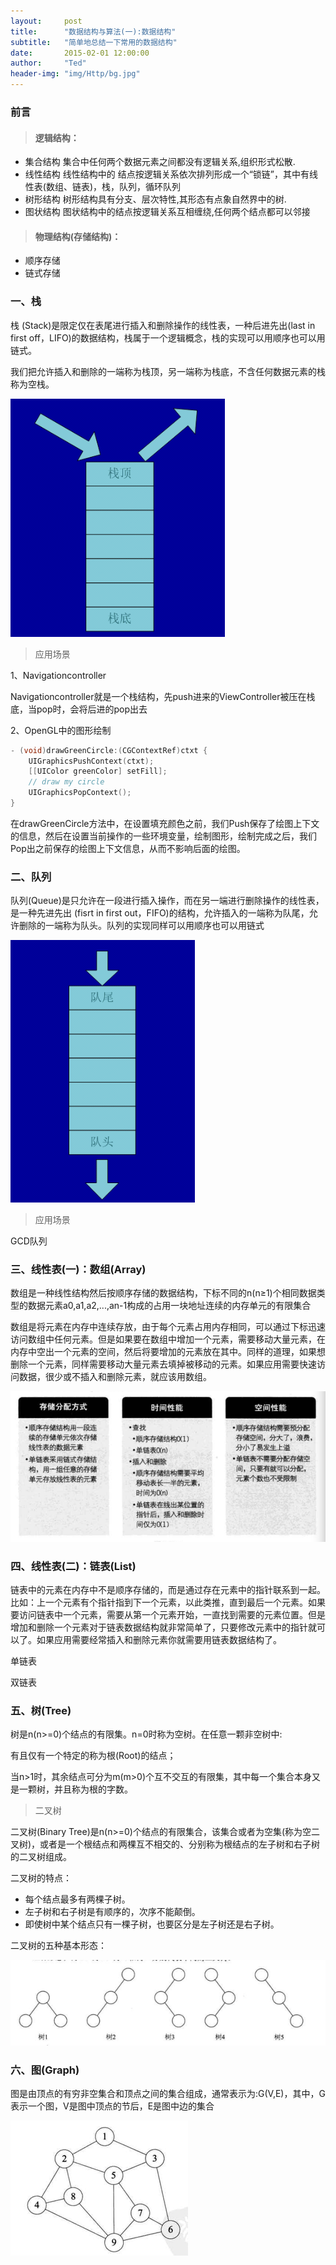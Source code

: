 ```yaml
---
layout:     post
title:      "数据结构与算法(一):数据结构"
subtitle:   "简单地总结一下常用的数据结构"
date:       2015-02-01 12:00:00
author:     "Ted"
header-img: "img/Http/bg.jpg"
---
```


### 前言

> #### 逻辑结构：

- 集合结构 集合中任何两个数据元素之间都没有逻辑关系,组织形式松散.
- 线性结构 线性结构中的 结点按逻辑关系依次排列形成一个“锁链”，其中有线性表(数组、链表)，栈，队列，循环队列
- 树形结构 树形结构具有分支、层次特性,其形态有点象自然界中的树.
- 图状结构 图状结构中的结点按逻辑关系互相缠绕,任何两个结点都可以邻接

> #### 物理结构(存储结构)：

- 顺序存储
- 链式存储

### 一、栈

栈 (Stack)是限定仅在表尾进行插入和删除操作的线性表，一种后进先出(last in first off，LIFO)的数据结构，栈属于一个逻辑概念，栈的实现可以用顺序也可以用链式。

我们把允许插入和删除的一端称为栈顶，另一端称为栈底，不含任何数据元素的栈称为空栈。

![img](/img/data/01.png)

> 应用场景

1、Navigationcontroller

Navigationcontroller就是一个栈结构，先push进来的ViewController被压在栈底，当pop时，会将后进的pop出去

2、OpenGL中的图形绘制

```objective-c
- (void)drawGreenCircle:(CGContextRef)ctxt {
    UIGraphicsPushContext(ctxt);
    [[UIColor greenColor] setFill];
    // draw my circle
    UIGraphicsPopContext();
}
```

在drawGreenCircle方法中，在设置填充颜色之前，我们Push保存了绘图上下文的信息，然后在设置当前操作的一些环境变量，绘制图形，绘制完成之后，我们Pop出之前保存的绘图上下文信息，从而不影响后面的绘图。

### 二、队列

队列(Queue)是只允许在一段进行插入操作，而在另一端进行删除操作的线性表，是一种先进先出 (fisrt in first out，FIFO)的结构，允许插入的一端称为队尾，允许删除的一端称为队头。队列的实现同样可以用顺序也可以用链式

![img](/img/data/02.png)



> 应用场景

GCD队列

### 三、线性表(一)：数组(Array)

数组是一种线性结构然后按顺序存储的数据结构，下标不同的n(n≥1)个相同数据类型的数据元素a0,a1,a2,...,an-1构成的占用一块地址连续的内存单元的有限集合

数组是将元素在内存中连续存放，由于每个元素占用内存相同，可以通过下标迅速访问数组中任何元素。但是如果要在数组中增加一个元素，需要移动大量元素，在内存中空出一个元素的空间，然后将要增加的元素放在其中。同样的道理，如果想删除一个元素，同样需要移动大量元素去填掉被移动的元素。如果应用需要快速访问数据，很少或不插入和删除元素，就应该用数组。

![img](/img/data/03.png)

### 四、线性表(二)：链表(List)

链表中的元素在内存中不是顺序存储的，而是通过存在元素中的指针联系到一起。比如：上一个元素有个指针指到下一个元素，以此类推，直到最后一个元素。如果要访问链表中一个元素，需要从第一个元素开始，一直找到需要的元素位置。但是增加和删除一个元素对于链表数据结构就非常简单了，只要修改元素中的指针就可以了。如果应用需要经常插入和删除元素你就需要用链表数据结构了。

单链表

双链表

### 五、树(Tree)

树是n(n>=0)个结点的有限集。n=0时称为空树。在任意一颗非空树中:

有且仅有一个特定的称为根(Root)的结点；

当n>1时，其余结点可分为m(m>0)个互不交互的有限集，其中每一个集合本身又是一颗树，并且称为根的字数。

> 二叉树

二叉树(Binary Tree)是n(n>=0)个结点的有限集合，该集合或者为空集(称为空二叉树)，或者是一个根结点和两棵互不相交的、分别称为根结点的左子树和右子树的二叉树组成。

二叉树的特点：

- 每个结点最多有两棵子树。
- 左子树和右子树是有顺序的，次序不能颠倒。
- 即使树中某个结点只有一棵子树，也要区分是左子树还是右子树。

二叉树的五种基本形态：

![img](/img/data/04.png)



### 六、图(Graph)

图是由顶点的有穷非空集合和顶点之间的集合组成，通常表示为:G(V,E)，其中，G表示一个图，V是图中顶点的节后，E是图中边的集合

![img](/img/data/05.png)